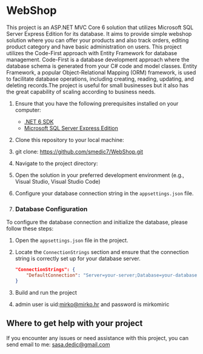# WebShop
This project is an ASP.NET MVC Core 6 solution that utilizes Microsoft SQL Server Express Edition for its database. It aims to provide simple webshop solution where you can offer your products and also track orders, editing product category and have basic administration on users. This project utilizes the Code-First approach with Entity Framework for database management. Code-First is a database development approach where the database schema is generated from your C# code and model classes. Entity Framework, a popular Object-Relational Mapping (ORM) framework, is used to facilitate database operations, including creating, reading, updating, and deleting records.The project is useful for small businesses but it also has the great capability of scaling according to business needs.
1. Ensure that you have the following prerequisites installed on your computer:
   - [.NET 6 SDK](https://dotnet.microsoft.com/download/dotnet/6.0)
   - [Microsoft SQL Server Express Edition](https://www.microsoft.com/en-us/sql-server/sql-server-downloads)

2. Clone this repository to your local machine:
3. git clone: https://github.com/smedic7/WebShop.git
4. Navigate to the project directory:
5. Open the solution in your preferred development environment (e.g., Visual Studio, Visual Studio Code)
6. Configure your database connection string in the `appsettings.json` file.
7. ### Database Configuration

To configure the database connection and initialize the database, please follow these steps:

1. Open the `appsettings.json` file in the project.
2. Locate the `ConnectionStrings` section and ensure that the connection string is correctly set up for your database server.

   ```json
   "ConnectionStrings": {
       "DefaultConnection": "Server=your-server;Database=your-database;User=your-username;Password=your-password;"
   }
8. Build and run the project
9. admin user is uid:mirko@mirko.hr and password is mirkomiric
## Where to get help with your project

If you encounter any issues or need assistance with this project, you can send email to me:
sasa.dedic@gmail.com




